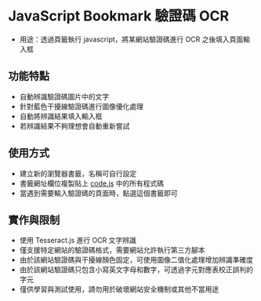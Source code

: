 # JavaScript Bookmark 驗證碼 OCR

- 用途：透過頁籤執行 javascript，將某網站驗證碼進行 OCR 之後填入頁面輸入框

## 功能特點
- 自動辨識驗證碼圖片中的文字
- 針對藍色干擾線驗證碼進行圖像優化處理
- 自動將辨識結果填入輸入框
- 若辨識結果不夠理想會自動重新嘗試

## 使用方式
- 建立新的瀏覽器書籤，名稱可自行設定
- 書籤網址欄位複製貼上 [code.js](code.js) 中的所有程式碼
- 當遇到需要輸入驗證碼的頁面時，點選這個書籤即可

## 實作與限制
- 使用 Tesseract.js 進行 OCR 文字辨識
- 僅支援特定網站的驗證碼格式，需要網站允許執行第三方腳本
- 由於該網站驗證碼與干擾線顏色固定，可使用圖像二值化處理增加辨識準確度
- 由於該網站驗證碼只包含小寫英文字母和數字，可透過字元對應表校正誤判的字元
- 僅供學習與測試使用，請勿用於破壞網站安全機制或其他不當用途
